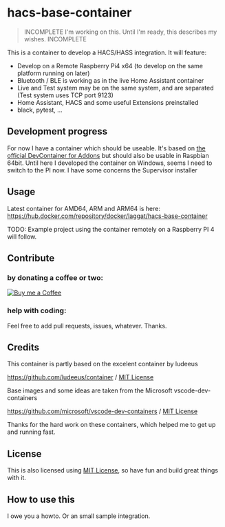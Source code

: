 # hacs-base-container

> INCOMPLETE I'm working on this. Until I'm ready, this describes my wishes. INCOMPLETE

This is a container to develop a HACS/HASS integration. It will feature:

* Develop on a Remote Raspberry Pi4 x64 (to develop on the same platform running on later)
* Bluetooth / BLE is working as in the live Home Assistant container
* Live and Test system may be on the same system, and are separated (Test system uses TCP port 9123)
* Home Assistant, HACS and some useful Extensions preinstalled
* black, pytest, ...

## Development progress

For now I have a container which should be useable.
It's based on [the official DevContainer for Addons](https://github.com/home-assistant/devcontainer/blob/main/addons/Dockerfile)
but should also be usable in Raspbian 64bit. Until here I developed the container on Windows, seems I need to switch to the PI now.
I have some concerns the Supervisor installer 

## Usage

Latest container for AMD64, ARM and ARM64 is here:
https://hub.docker.com/repository/docker/laggat/hacs-base-container

TODO: Example project using the container remotely on a Raspberry PI 4 will follow.

## Contribute

### by donating a coffee or two:

[![Buy me a Coffee](https://media.giphy.com/media/o7RZbs4KAA6tvM4H6j/giphy.gif)](https://www.buymeacoffee.com/LaggAt)

### help with coding:

Feel free to add pull requests, issues, whatever. Thanks.

## Credits

This container is partly based on the excelent container by ludeeus

https://github.com/ludeeus/container / [MIT License](https://github.com/ludeeus/container/blob/main/LICENSE)

Base images and some ideas are taken from the Microsoft vscode-dev-containers

https://github.com/microsoft/vscode-dev-containers / [MIT License](https://github.com/microsoft/vscode-dev-containers/blob/master/LICENSE)

Thanks for the hard work on these containers, which helped me to get up and running fast.

## License

This is also licensed using [MIT License](LICENSE), so have fun and build great things with it.


## How to use this

I owe you a howto. Or an small sample integration. 
